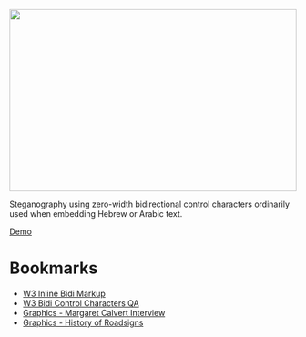 <p align="center">

<img width="100%" height="320px" src="https://user-images.githubusercontent.com/5805251/156551854-29ef4800-e455-4e86-bb98-deef7dd0d6b7.svg" />

</p>

Steganography using zero-width bidirectional control characters ordinarily used when embedding Hebrew or Arabic text.

[Demo](https://robstarbuck.github.io/z-chars-demo/)

# Bookmarks

- [W3 Inline Bidi Markup](https://www.w3.org/International/articles/inline-bidi-markup/)
- [W3 Bidi Control Characters QA](https://www.w3.org/International/questions/qa-bidi-unicode-controls)
- [Graphics - Margaret Calvert Interview](https://www.youtube.com/watch?v=pyBrrmDw6-k)
- [Graphics - History of Roadsigns](https://www.grapheine.com/en/history-of-graphic-design/margaret-calvert-woman-at-work-how-design-saved-uks-roads)

